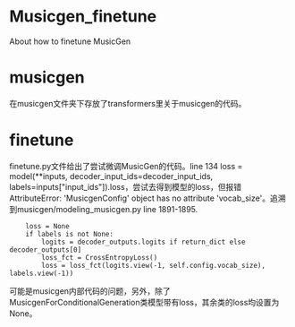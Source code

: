 # Musicgen_finetune
About how to finetune MusicGen
# musicgen
在musicgen文件夹下存放了transformers里关于musicgen的代码。

# finetune
finetune.py文件给出了尝试微调MusicGen的代码。line 134 loss = model(**inputs, decoder_input_ids=decoder_input_ids, labels=inputs["input_ids"]).loss，尝试去得到模型的loss，但报错AttributeError: 'MusicgenConfig' object has no attribute 'vocab_size'。追溯到musicgen/modeling_musicgen.py line 1891-1895.

        loss = None
        if labels is not None:
            logits = decoder_outputs.logits if return_dict else decoder_outputs[0]
            loss_fct = CrossEntropyLoss()
            loss = loss_fct(logits.view(-1, self.config.vocab_size), labels.view(-1))

可能是musicgen内部代码的问题，另外，除了MusicgenForConditionalGeneration类模型带有loss，其余类的loss均设置为None。
